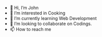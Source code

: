 - 👋 Hi, I’m John  
- 👀 I’m interested in Cooking
- 🌱 I’m currently learning Web Development
- 💞️ I’m looking to collaborate on Codings.
- 📫 How to reach me 

<!---
John301993/John301993 is a ✨ special ✨ repository because its `README.md` (this file) appears on your GitHub profile.
You can click the Preview link to take a look at your changes.
--->
